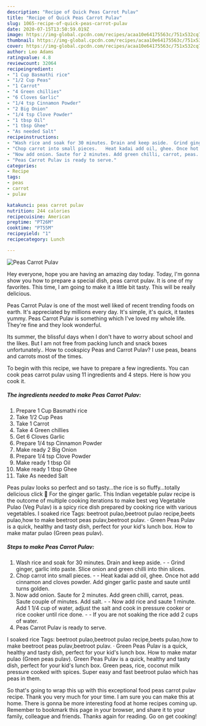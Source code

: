 ```yaml
---
description: "Recipe of Quick Peas Carrot Pulav"
title: "Recipe of Quick Peas Carrot Pulav"
slug: 1065-recipe-of-quick-peas-carrot-pulav
date: 2020-07-15T13:50:59.019Z
image: https://img-global.cpcdn.com/recipes/acaa10e64175563c/751x532cq70/peas-carrot-pulav-recipe-main-photo.jpg
thumbnail: https://img-global.cpcdn.com/recipes/acaa10e64175563c/751x532cq70/peas-carrot-pulav-recipe-main-photo.jpg
cover: https://img-global.cpcdn.com/recipes/acaa10e64175563c/751x532cq70/peas-carrot-pulav-recipe-main-photo.jpg
author: Leo Adams
ratingvalue: 4.8
reviewcount: 32064
recipeingredient:
- "1 Cup Basmathi rice"
- "1/2 Cup Peas"
- "1 Carrot"
- "4 Green chillies"
- "6 Cloves Garlic"
- "1/4 tsp Cinnamon Powder"
- "2 Big Onion"
- "1/4 tsp Clove Powder"
- "1 tbsp Oil"
- "1 tbsp Ghee"
- "As needed Salt"
recipeinstructions:
- "Wash rice and soak for 30 minutes. Drain and keep aside.  Grind ginger, garlic into paste. Slice onion and green chilli into thin slices."
- "Chop carrot into small pieces.   Heat kadai add oil, ghee. Once hot add cinnamon and cloves powder. Add ginger garlic paste and saute until turns golden."
- "Now add onion. Saute for 2 minutes. Add green chilli, carrot, peas. Saute couple of minutes. Add salt.  Now add rice and saute 1 minute. Add 1 1/4 cup of water, adjust the salt and cook in pressure cooker or rice cooker until rice done.  If you are not soaking the rice add 2 cups of water."
- "Peas Carrot Pulav is ready to serve."
categories:
- Recipe
tags:
- peas
- carrot
- pulav

katakunci: peas carrot pulav 
nutrition: 244 calories
recipecuisine: American
preptime: "PT26M"
cooktime: "PT55M"
recipeyield: "1"
recipecategory: Lunch

---
```



![Peas Carrot Pulav](https://img-global.cpcdn.com/recipes/acaa10e64175563c/751x532cq70/peas-carrot-pulav-recipe-main-photo.jpg)

Hey everyone, hope you are having an amazing day today. Today, I'm gonna show you how to prepare a special dish, peas carrot pulav. It is one of my favorites. This time, I am going to make it a little bit tasty. This will be really delicious.

Peas Carrot Pulav is one of the most well liked of recent trending foods on earth. It's appreciated by millions every day. It's simple, it's quick, it tastes yummy. Peas Carrot Pulav is something which I've loved my whole life. They're fine and they look wonderful.

Its summer, the blissful days when I don&#39;t have to worry about school and the likes. But I am not free from packing lunch and snack boxes unfortunately.. How to cookspicy Peas and Carrot Pulav? I use peas, beans and carrots most of the times.


To begin with this recipe, we have to prepare a few ingredients. You can cook peas carrot pulav using 11 ingredients and 4 steps. Here is how you cook it.

<!--inarticleads1-->

##### The ingredients needed to make Peas Carrot Pulav:

1. Prepare 1 Cup Basmathi rice
1. Take 1/2 Cup Peas
1. Take 1 Carrot
1. Take 4 Green chillies
1. Get 6 Cloves Garlic
1. Prepare 1/4 tsp Cinnamon Powder
1. Make ready 2 Big Onion
1. Prepare 1/4 tsp Clove Powder
1. Make ready 1 tbsp Oil
1. Make ready 1 tbsp Ghee
1. Take As needed Salt


Peas pulav looks so perfect and so tasty…the rice is so fluffy…totally delicious click 🙂 For the ginger garlic. This Indian vegetable pulav recipe is the outcome of multiple cooking iterations to make best veg Vegetable Pulao (Veg Pulav) is a spicy rice dish prepared by cooking rice with various vegetables. I soaked rice Tags: beetroot pulao,beetroot pulao recipe,beets pulao,how to make beetroot peas pulav,beetroot pulav. · Green Peas Pulav is a quick, healthy and tasty dish, perfect for your kid&#39;s lunch box. How to make matar pulao (Green peas pulav). 

<!--inarticleads2-->

##### Steps to make Peas Carrot Pulav:

1. Wash rice and soak for 30 minutes. Drain and keep aside. -  - Grind ginger, garlic into paste. Slice onion and green chilli into thin slices.
1. Chop carrot into small pieces.  -  - Heat kadai add oil, ghee. Once hot add cinnamon and cloves powder. Add ginger garlic paste and saute until turns golden.
1. Now add onion. Saute for 2 minutes. Add green chilli, carrot, peas. Saute couple of minutes. Add salt. -  - Now add rice and saute 1 minute. Add 1 1/4 cup of water, adjust the salt and cook in pressure cooker or rice cooker until rice done. -  - If you are not soaking the rice add 2 cups of water.
1. Peas Carrot Pulav is ready to serve.


I soaked rice Tags: beetroot pulao,beetroot pulao recipe,beets pulao,how to make beetroot peas pulav,beetroot pulav. · Green Peas Pulav is a quick, healthy and tasty dish, perfect for your kid&#39;s lunch box. How to make matar pulao (Green peas pulav). Green Peas Pulav is a quick, healthy and tasty dish, perfect for your kid&#39;s lunch box. Green peas, rice, coconut milk pressure cooked with spices. Super easy and fast beetroot pulao which has peas in them. 

So that's going to wrap this up with this exceptional food peas carrot pulav recipe. Thank you very much for your time. I am sure you can make this at home. There is gonna be more interesting food at home recipes coming up. Remember to bookmark this page in your browser, and share it to your family, colleague and friends. Thanks again for reading. Go on get cooking!
